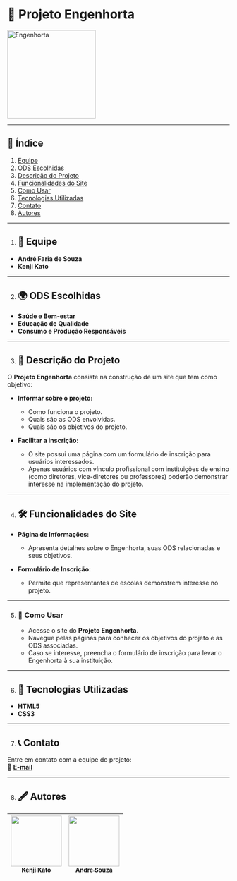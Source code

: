 # 🌱 **Projeto Engenhorta**

<img src="https://github.com/user-attachments/assets/584b3ebd-5b36-46ab-9edf-93e466243bba" alt="Engenhorta" height="200">

---
## 📜 **Índice**
1. [Equipe](#-equipe)  
2. [ODS Escolhidas](#-ods-escolhidas)  
3. [Descrição do Projeto](#-descrição-do-projeto)  
4. [Funcionalidades do Site](#-funcionalidades-do-site)  
5. [Como Usar](#-como-usar)  
6. [Tecnologias Utilizadas](#-tecnologias-utilizadas)    
7. [Contato](#-contato)
8. [Autores](#-autores) 

---

1. ## 👥 **Equipe**  
- **André Faria de Souza**  
- **Kenji Kato**  

---

2. ## 🌍 **ODS Escolhidas**  
- **Saúde e Bem-estar**  
- **Educação de Qualidade**  
- **Consumo e Produção Responsáveis**

---

3. ## 📖 **Descrição do Projeto**  
O **Projeto Engenhorta** consiste na construção de um site que tem como objetivo:  

- **Informar sobre o projeto:**  
   - Como funciona o projeto.  
   - Quais são as ODS envolvidas.  
   - Quais são os objetivos do projeto.  

- **Facilitar a inscrição:**  
   - O site possui uma página com um formulário de inscrição para usuários interessados.  
   - Apenas usuários com vínculo profissional com instituições de ensino (como diretores, vice-diretores ou professores) poderão demonstrar interesse na implementação do projeto.  

---

4. ## 🛠 **Funcionalidades do Site**  
- **Página de Informações:**  
  - Apresenta detalhes sobre o Engenhorta, suas ODS relacionadas e seus objetivos.  

- **Formulário de Inscrição:**  
  - Permite que representantes de escolas demonstrem interesse no projeto.  

---

5. ### 🌟 **Como Usar**  
   - Acesse o site do **Projeto Engenhorta**.  
   - Navegue pelas páginas para conhecer os objetivos do projeto e as ODS associadas.  
   - Caso se interesse, preencha o formulário de inscrição para levar o Engenhorta à sua instituição.  

---

6. ## 🧰 **Tecnologias Utilizadas**  
- **HTML5**  
- **CSS3**  

---

7. ## 📞 **Contato**  
Entre em contato com a equipe do projeto:  
📧 **[E-mail](mailto:katokenji8@gmail.com)**  

---

8. ## 🖋 **Autores**

| [<img loading="lazy" src="https://github.com/user-attachments/assets/bc26aa19-4a8c-4d7e-948d-672a51984840" width=115><br><sub>Kenji Kato</sub>](https://github.com/Kenji1-maker) |  [<img loading="lazy" src="https://github.com/user-attachments/assets/f30ae3c6-070c-4fd3-ac7b-bebbb334b5f3" width=115><br><sub>Andre Souza</sub>](https://github.com/AndreSouza94)  |
| :---: | :---: |



